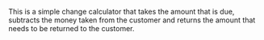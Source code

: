 This is a simple change calculator that takes the amount that is due, subtracts the money taken from the customer and returns the amount that needs to be returned to the customer. 